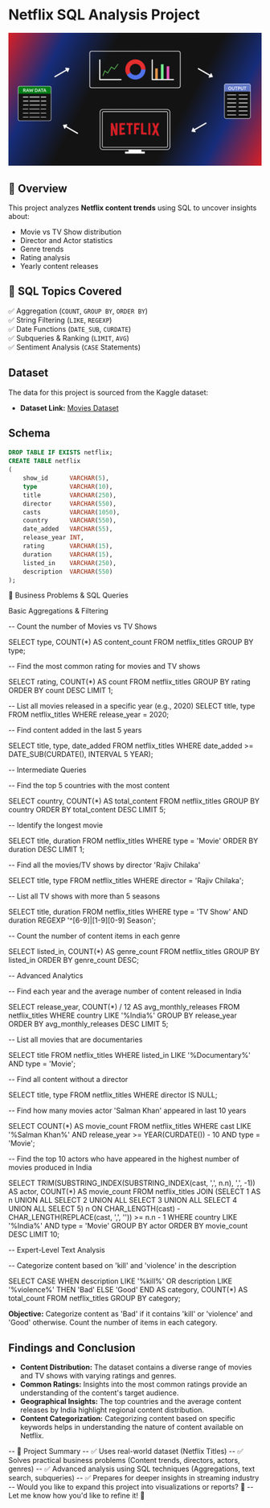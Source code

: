 # Netflix SQL Analysis Project

![](https://github.com/zack7273/Netflix-Data-Analysis-Using-SQL/blob/main/logo.png)

## 🔹 Overview
This project analyzes **Netflix content trends** using SQL to uncover insights about:
- Movie vs TV Show distribution
- Director and Actor statistics
- Genre trends
- Rating analysis
- Yearly content releases

## 🔹 SQL Topics Covered
✅ Aggregation (`COUNT`, `GROUP BY`, `ORDER BY`)  
✅ String Filtering (`LIKE`, `REGEXP`)  
✅ Date Functions (`DATE_SUB`, `CURDATE`)  
✅ Subqueries & Ranking (`LIMIT`, `AVG`)  
✅ Sentiment Analysis (`CASE` Statements)  



## Dataset

The data for this project is sourced from the Kaggle dataset:

- **Dataset Link:** [Movies Dataset](https://www.kaggle.com/datasets/shivamb/netflix-shows?resource=download)

## Schema

```sql
DROP TABLE IF EXISTS netflix;
CREATE TABLE netflix
(
    show_id      VARCHAR(5),
    type         VARCHAR(10),
    title        VARCHAR(250),
    director     VARCHAR(550),
    casts        VARCHAR(1050),
    country      VARCHAR(550),
    date_added   VARCHAR(55),
    release_year INT,
    rating       VARCHAR(15),
    duration     VARCHAR(15),
    listed_in    VARCHAR(250),
    description  VARCHAR(550)
);
```


🔹 Business Problems & SQL Queries


Basic Aggregations & Filtering

-- Count the number of Movies vs TV Shows

SELECT type, COUNT(*) AS content_count
FROM netflix_titles
GROUP BY type;


-- Find the most common rating for movies and TV shows

SELECT rating, COUNT(*) AS count
FROM netflix_titles
GROUP BY rating
ORDER BY count DESC
LIMIT 1;


-- List all movies released in a specific year (e.g., 2020)
SELECT title, type
FROM netflix_titles
WHERE release_year = 2020;


-- Find content added in the last 5 years

SELECT title, type, date_added
FROM netflix_titles
WHERE date_added >= DATE_SUB(CURDATE(), INTERVAL 5 YEAR);



-- Intermediate Queries

-- Find the top 5 countries with the most content

SELECT country, COUNT(*) AS total_content
FROM netflix_titles
GROUP BY country
ORDER BY total_content DESC
LIMIT 5;


-- Identify the longest movie

SELECT title, duration
FROM netflix_titles
WHERE type = 'Movie'
ORDER BY duration DESC
LIMIT 1;



-- Find all the movies/TV shows by director 'Rajiv Chilaka'

SELECT title, type
FROM netflix_titles
WHERE director = 'Rajiv Chilaka';


-- List all TV shows with more than 5 seasons

SELECT title, duration
FROM netflix_titles
WHERE type = 'TV Show' AND duration REGEXP '^[6-9]|[1-9][0-9] Season';


-- Count the number of content items in each genre

SELECT listed_in, COUNT(*) AS genre_count
FROM netflix_titles
GROUP BY listed_in
ORDER BY genre_count DESC;



-- Advanced Analytics

-- Find each year and the average number of content released in India

SELECT release_year, COUNT(*) / 12 AS avg_monthly_releases
FROM netflix_titles
WHERE country LIKE '%India%'
GROUP BY release_year
ORDER BY avg_monthly_releases DESC
LIMIT 5;


-- List all movies that are documentaries

SELECT title
FROM netflix_titles
WHERE listed_in LIKE '%Documentary%'
AND type = 'Movie';


-- Find all content without a director

SELECT title, type
FROM netflix_titles
WHERE director IS NULL;


-- Find how many movies actor 'Salman Khan' appeared in last 10 years

SELECT COUNT(*) AS movie_count
FROM netflix_titles
WHERE cast LIKE '%Salman Khan%'
AND release_year >= YEAR(CURDATE()) - 10
AND type = 'Movie';



-- Find the top 10 actors who have appeared in the highest number of movies produced in India

SELECT TRIM(SUBSTRING_INDEX(SUBSTRING_INDEX(cast, ',', n.n), ',', -1)) AS actor,
       COUNT(*) AS movie_count
FROM netflix_titles
JOIN (SELECT 1 AS n UNION ALL SELECT 2 UNION ALL SELECT 3 UNION ALL SELECT 4 UNION ALL SELECT 5) n
ON CHAR_LENGTH(cast) - CHAR_LENGTH(REPLACE(cast, ',', '')) >= n.n - 1
WHERE country LIKE '%India%'
AND type = 'Movie'
GROUP BY actor
ORDER BY movie_count DESC
LIMIT 10;



-- Expert-Level Text Analysis

-- Categorize content based on 'kill' and 'violence' in the description

SELECT 
    CASE 
        WHEN description LIKE '%kill%' OR description LIKE '%violence%' THEN 'Bad'
        ELSE 'Good'
    END AS category,
    COUNT(*) AS total_count
FROM netflix_titles
GROUP BY category;



**Objective:** Categorize content as 'Bad' if it contains 'kill' or 'violence' and 'Good' otherwise. Count the number of items in each category.

## Findings and Conclusion

- **Content Distribution:** The dataset contains a diverse range of movies and TV shows with varying ratings and genres.
- **Common Ratings:** Insights into the most common ratings provide an understanding of the content's target audience.
- **Geographical Insights:** The top countries and the average content releases by India highlight regional content distribution.
- **Content Categorization:** Categorizing content based on specific keywords helps in understanding the nature of content available on Netflix.

-- 🔹 Project Summary
-- ✅ Uses real-world dataset (Netflix Titles)
-- ✅ Solves practical business problems (Content trends, directors, actors, genres)
-- ✅ Advanced analysis using SQL techniques (Aggregations, text search, subqueries)
-- ✅ Prepares for deeper insights in streaming industry
-- Would you like to expand this project into visualizations or reports? 🚀
-- Let me know how you'd like to refine it! 🎯


